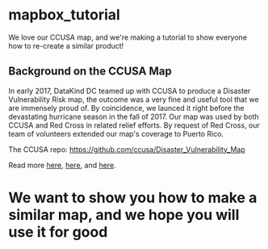 # mapbox_tutorial
We love our CCUSA map, and we're making a tutorial to show everyone how to re-create a similar product! 

## Background on the CCUSA Map

In early 2017, DataKind DC teamed up with CCUSA to produce a Disaster Vulnerability Risk map, the outcome was a very fine and useful tool that we are immensely proud of. By coincidence, we launced it right before the devastating hurricane season in the fall of 2017. Our map was used by both CCUSA and Red Cross in related relief efforts. By request of Red Cross, our team of volunteers extended our map's coverage to Puerto Rico. 

The CCUSA repo: https://github.com/ccusa/Disaster_Vulnerability_Map

Read more <a href="https://blog.mapbox.com/mapping-for-disaster-relief-after-hurricane-harvey-f547160e1fc" target="">here</a>, 
<a href="http://www.datakind.org/blog/an-open-source-tool-for-disaster-relief" target="">here</a>, and <a href="http://www.datakind.org/blog/report-back-from-datakind-dcs-sixth-datadive" target="">here</a>.



# We want to show you how to make a similar map, and we hope you will use it for good  


# 


